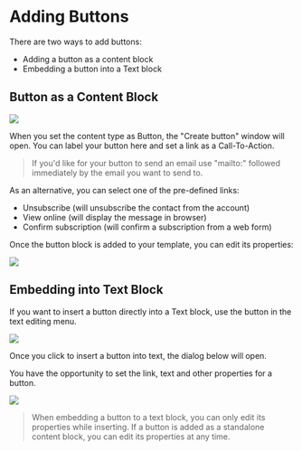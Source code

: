 # Adding Buttons

There are two ways to add buttons:

* Adding a button as a content block
* Embedding a button into a Text block

## Button as a Content Block

![](images/Selection_452.png)


When you set the content type as Button, the "Create button" window will open. 
You can label your button here and set a link as a Call-To-Action. 

> If you'd like for your button to send an email use "mailto:" followed immediately by the email you 
want to send to.

As an alternative, you can select one of the pre-defined links:

* Unsubscribe (will unsubscribe the contact from the account)
* View online (will display the message in browser)
* Confirm subscription (will confirm a subscription from a web form)

Once the button block is added to your template, you can edit its properties: 
 

![](images/Selection_876.png)



## Embedding into Text Block

If you want to insert a button directly into a Text block, use the button in the   
text editing menu. 

![](images/Selection_877.png)

Once you click to insert a button into text, the dialog below will open. 

You have the opportunity to set the link, text and other properties for a button.  

![](images/Selection_878.png)


> When embedding a button to a text block, you can only edit its properties while inserting.
> If a button is added as a standalone content block, you can edit its properties at any time.  
